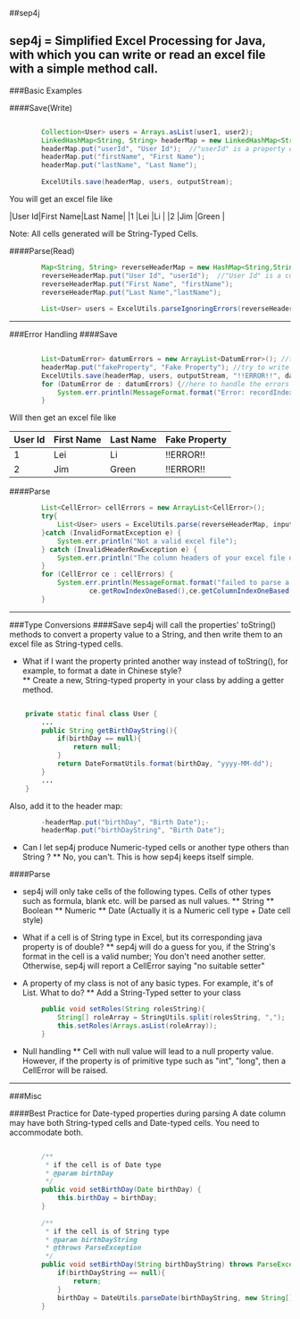 ##sep4j

sep4j = Simplified Excel Processing for Java, with which you can write or read an excel file with a simple method call.
---
###Basic Examples

####Save(Write)
```java

		Collection<User> users = Arrays.asList(user1, user2);
		LinkedHashMap<String, String> headerMap = new LinkedHashMap<String, String>();
		headerMap.put("userId", "User Id");  //"userId" is a property of User class. "User Id" will be the column header in the excel.
		headerMap.put("firstName", "First Name");
		headerMap.put("lastName", "Last Name");
		
		ExcelUtils.save(headerMap, users, outputStream);

```
You will get an excel file like 

|User Id|First Name|Last Name|
|1		|Lei		|Li		|
|2		|Jim		|Green	|

Note: All cells generated will be String-Typed Cells. 

####Parse(Read)

```java
		Map<String, String> reverseHeaderMap = new HashMap<String,String>();
		reverseHeaderMap.put("User Id", "userId");  //"User Id" is a column header in the excel."userId" is the corresponding property of User class.
		reverseHeaderMap.put("First Name", "firstName");
		reverseHeaderMap.put("Last Name","lastName");
		
		List<User> users = ExcelUtils.parseIgnoringErrors(reverseHeaderMap, inputStream, User.class);
```
 
---
###Error Handling
####Save

```java
				
		List<DatumError> datumErrors = new ArrayList<DatumError>(); //to collect the errors
		headerMap.put("fakeProperty", "Fake Property"); //try to write an non-existing property
		ExcelUtils.save(headerMap, users, outputStream, "!!ERROR!!", datumErrors); 		
		for (DatumError de : datumErrors) {//here to handle the errors
			System.err.println(MessageFormat.format("Error: recordIndex = {0}, propName = \"{1}\", cause = {2}", de.getRecordIndex(), de.getPropName(), de.getCause()));			
		}
```		

Will then get an excel file like 

|User Id|First Name|Last Name|Fake Property|
|-------|----------|---------|-------------|
|1		|Lei		|Li		|!!ERROR!!	|
|2		|Jim		|Green	|!!ERROR!!	|

####Parse

```java
		List<CellError> cellErrors = new ArrayList<CellError>();
		try{			
			List<User> users = ExcelUtils.parse(reverseHeaderMap, inputStream, cellErrors, User.class);
		}catch (InvalidFormatException e) {
			System.err.println("Not a valid excel file");
		} catch (InvalidHeaderRowException e) {
			System.err.println("The column headers of your excel file do not match what we need");
		}		
		for (CellError ce : cellErrors) {
			System.err.println(MessageFormat.format("failed to parse a cell: rowIndexOneBased = {0}, columnIndexOneBased = {1}, propName = \"{2}\", headerText = \"{3}\", cause = {4} ", 
					ce.getRowIndexOneBased(),ce.getColumnIndexOneBased(), ce.getPropName(),ce.getHeaderText(), ce.getCause()));
		}
```
---

###Type Conversions
####Save
sep4j will call the properties' toString() methods to convert a property value to a String, and then write them to an excel file as String-typed cells.

* What if I want the property printed another way instead of toString(), for example, to format a date in Chinese style?   
** Create a new, String-typed property in your class by adding a getter method. 

```java

	private static final class User {
		...	
		public String getBirthDayString(){
			if(birthDay == null){
				return null;
			}			
			return DateFormatUtils.format(birthDay, "yyyy-MM-dd");			
		}
		...	
	}
```  

Also, add it to the header map: 
```java
		-headerMap.put("birthDay", "Birth Date");-
		headerMap.put("birthDayString", "Birth Date");
```    

* Can I let sep4j produce Numeric-typed cells or another type others than String ? 
** No, you can't. This is how sep4j keeps itself simple.

####Parse

* sep4j will only take cells of the following types. Cells of other types such as formula, blank etc. will be parsed as null values. 
** String
** Boolean
** Numeric 
** Date (Actually it is a Numeric cell type + Date cell style)  

* What if a cell is of String type in Excel, but its corresponding java property is of double? 
** sep4j will do a guess for you, if the String's format in the cell is a valid number; You don't need another setter. Otherwise, sep4j will report a CellError saying "no suitable setter" 

* A property of my class is not of any basic types. For example, it's of List<String>.  What to do?
** Add a String-Typed setter to your class 

```java
		public void setRoles(String rolesString){
			String[] roleArray = StringUtils.split(rolesString, ",");
			this.setRoles(Arrays.asList(roleArray));
		}
```

* Null handling
** Cell with null value will lead to a null property value.  However, if the property is of primitive type such as "int", "long", then a CellError will be raised.

---

###Misc

####Best Practice for Date-typed properties during parsing
A date column may have both String-typed cells and Date-typed cells. You need to accommodate both. 

```java

		/**
		 * if the cell is of Date type 
		 * @param birthDay
		 */
		public void setBirthDay(Date birthDay) {
			this.birthDay = birthDay;
		}
		
		/**
		 * if the cell is of String type
		 * @param birthDayString
		 * @throws ParseException
		 */
		public void setBirthDay(String birthDayString) throws ParseException {
			if(birthDayString == null){
				return;
			}
			birthDay = DateUtils.parseDate(birthDayString, new String[]{"yyyy-MM-dd"});			
		}
		
``` 
